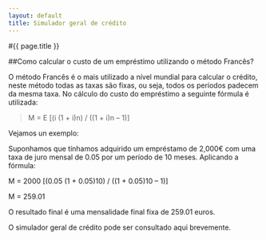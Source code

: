 ```yaml
---
layout: default
title: Simulador geral de crédito
---
```


#{{ page.title }}

##Como calcular o custo de um empréstimo utilizando o método Francês?

O método Francês é o mais utilizado a nível mundial para calcular o crédito, neste método todas as taxas são fixas, ou seja, todos os períodos padecem da mesma taxa. No cálculo do custo do empréstimo a seguinte fórmula é utilizada:

> M = E \[(i (1 + i)n) / ((1 + i)n – 1)\]

Vejamos un exemplo:

Suponhamos que tínhamos adquirido um empréstamo de 2,000€ com uma taxa de juro mensal de 0.05 por um período de 10 meses. Aplicando a fórmula:

M = 2000 \[(0.05 (1 + 0.05)10) / ((1 + 0.05)10 – 1)\]

M = 259.01

O resultado final é uma mensalidade final fixa de 259.01 euros.

O simulador geral de crédito pode ser consultado aqui brevemente.

